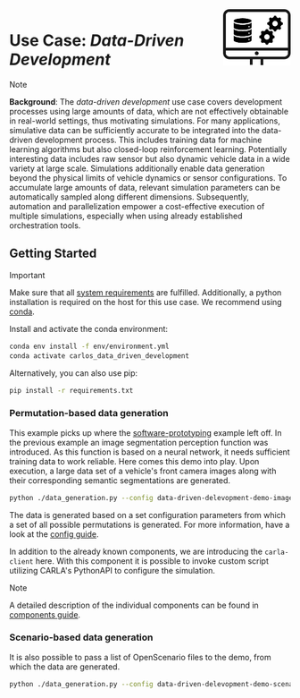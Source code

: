 <img src="../utils/images/data-driven-development-icon.png" height=100 align="right">

# Use Case: *Data-Driven Development*

>[!NOTE]
> **Background**: The *data-driven development* use case covers development processes using large amounts of data, which are not effectively obtainable in real-world settings, thus motivating simulations. For many applications, simulative data can be sufficiently accurate to be integrated into the data-driven development process. This includes training data for machine learning algorithms but also closed-loop reinforcement learning. Potentially interesting data includes raw sensor but also dynamic vehicle data in a wide variety at large scale. Simulations additionally enable data generation beyond the physical limits of vehicle dynamics or sensor configurations. To accumulate large amounts of data, relevant simulation parameters can be automatically sampled along different dimensions. Subsequently, automation and parallelization empower a cost-effective execution of multiple simulations, especially when using already established orchestration tools.


## Getting Started

> [!IMPORTANT]  
> Make sure that all [system requirements](../utils/requirements.md) are fulfilled.
> Additionally, a python installation is required on the host for this use case. We recommend using [conda](https://docs.conda.io/projects/conda/en/stable/index.html).

Install and activate the conda environment:

```bash
conda env install -f env/environment.yml
conda activate carlos_data_driven_development
```

Alternatively, you can also use pip:

```bash
pip install -r requirements.txt
```

### Permutation-based data generation

This example picks up where the [software-prototyping](../software-prototyping/README.md) example left off. In the previous example an image segmentation perception function was introduced. As this function is based on a neural network, it needs sufficient training data to work reliable. Here comes this demo into play. Upon execution, a large data set of a vehicle's front camera images along with their corresponding semantic segmentations are generated.

```bash
python ./data_generation.py --config data-driven-delevopment-demo-image-segmentation.json
```

The data is generated based on a set configuration parameters from which a set of all possible permutations is generated. For more information, have a look at the [config guide](config/config.md).

In addition to the already known components, we are introducing the `carla-client` here. With this component it is possible to invoke custom script utilizing CARLA's PythonAPI to configure the simulation.

> [!NOTE]
> A detailed description of the individual components can be found in [components guide](../utils/components.md).

### Scenario-based data generation

It is also possible to pass a list of OpenScenario files to the demo, from which the data are generated.

```bash
python ./data_generation.py --config data-driven-delevopment-demo-scenario-execution.json
```
